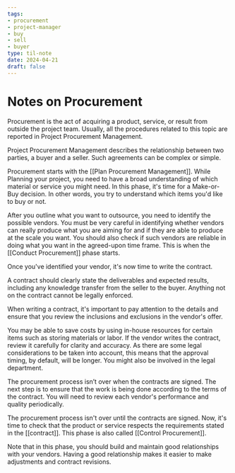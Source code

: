 ```yaml
---
tags:
- procurement
- project-manager
- buy
- sell
- buyer
type: til-note
date: 2024-04-21
draft: false
---
```

# Notes on Procurement

Procurement is the act of acquiring a product, service, or result from outside the project team. Usually, all the procedures related to this topic are reported in Project Procurement Management.

Project Procurement Management describes the relationship between two parties, a buyer and a seller. Such agreements can be complex or simple.

Procurement starts with the [[Plan Procurement Management]]. While Planning your project, you need to have a broad understanding of which material or service you might need. In this phase, it's time for a Make-or-Buy decision. In other words, you try to understand which items you'd like to buy or not.

After you outline what you want to outsource, you need to identify the possible vendors. You must be very careful in identifying whether vendors can really produce what you are aiming for and if they are able to produce at the scale you want. You should also check if such vendors are reliable in doing what you want in the agreed-upon time frame. This is when the [[Conduct Procurement]] phase starts.

Once you've identified your vendor, it's now time to write the contract.

A contract should clearly state the deliverables and expected results, including any knowledge transfer from the seller to the buyer. Anything not on the contract cannot be legally enforced.

When writing a contract, it's important to pay attention to the details and ensure that you review the inclusions and exclusions in the vendor's offer.

You may be able to save costs by using in-house resources for certain items such as storing materials or labor. If the vendor writes the contract, review it carefully for clarity and accuracy. As there are some legal considerations to be taken into account, this means that the approval timing, by default, will be longer. You might also be involved in the legal department.

The procurement process isn’t over when the contracts are signed. The next step is to ensure that the work is being done according to the terms of the contract. You will need to review each vendor's performance and quality periodically.

The procurement process isn't over until the contracts are signed. Now, it's time to check that the product or service respects the requirements stated in the [[contract]]. This phase is also called [[Control Procurement]].

Note that in this phase, you should build and maintain good relationships with your vendors. Having a good relationship makes it easier to make adjustments and contract revisions.
